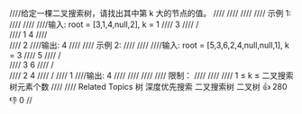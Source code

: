 ////给定一棵二叉搜索树，请找出其中第 k 大的节点的值。 
////
//// 
////
//// 示例 1: 
////
//// 
////输入: root = [3,1,4,null,2], k = 1
//// 3
//// / \
//// 1 4
//// \
//// 2
////输出: 4 
////
//// 示例 2: 
////
//// 
////输入: root = [5,3,6,2,4,null,null,1], k = 3
//// 5
//// / \
//// 3 6
//// / \
//// 2 4
//// /
//// 1
////输出: 4 
////
//// 
////
//// 限制： 
////
//// 
//// 1 ≤ k ≤ 二叉搜索树元素个数 
//// 
//// Related Topics 树 深度优先搜索 二叉搜索树 二叉树 👍 280 👎 0
//

